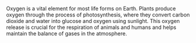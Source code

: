 Oxygen is a vital element for most life forms on Earth. Plants produce oxygen through the process of photosynthesis, where they convert carbon dioxide and water into glucose and oxygen using sunlight. This oxygen release is crucial for the respiration of animals and humans and helps maintain the balance of gases in the atmosphere.